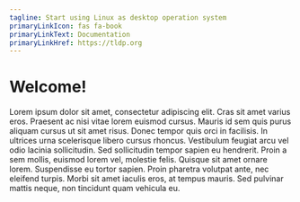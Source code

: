 ```yaml
---
tagline: Start using Linux as desktop operation system
primaryLinkIcon: fas fa-book
primaryLinkText: Documentation
primaryLinkHref: https://tldp.org
---
```


# Welcome!

Lorem ipsum dolor sit amet, consectetur adipiscing elit. Cras sit amet varius eros. Praesent ac nisi vitae lorem euismod cursus. Mauris id sem quis purus aliquam cursus ut sit amet risus. Donec tempor quis orci in facilisis. In ultrices urna scelerisque libero cursus rhoncus. Vestibulum feugiat arcu vel odio lacinia sollicitudin. Sed sollicitudin tempor sapien eu hendrerit. Proin a sem mollis, euismod lorem vel, molestie felis. Quisque sit amet ornare lorem. Suspendisse eu tortor sapien. Proin pharetra volutpat ante, nec eleifend turpis. Morbi sit amet iaculis eros, at tempus mauris. Sed pulvinar mattis neque, non tincidunt quam vehicula eu.
